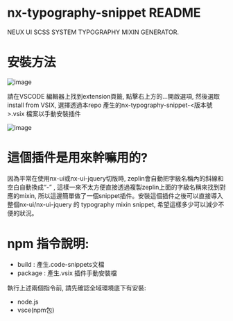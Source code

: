 # nx-typography-snippet README

NEUX UI SCSS SYSTEM TYPOGRAPHY MIXIN GENERATOR.

# 安裝方法

![image](https://i.imgur.com/YqlMRly.png)

請在VSCODE 編輯器上找到extension頁籤, 點擊右上方的...開啟選項, 然後選取 install from VSIX, 選擇透過本repo 產生的nx-typography-snippet-<版本號>.vsix 檔案以手動安裝插件

![image](https://i.imgur.com/SvgX3BZ.png)
# 這個插件是用來幹嘛用的?

因為平常在使用nx-ui或nx-ui-jquery切版時, zeplin會自動把字級名稱內的斜線和空白自動換成“-” , 這樣一來不太方便直接透過複製zeplin上面的字級名稱來找到對應的mixin, 所以這邊簡單做了一個snippet插件。安裝這個插件之後可以直接導入整個nx-ui/nx-ui-jquery 的 typography mixin snippet, 希望這樣多少可以減少不便的狀況。
# npm 指令說明: 

- build : 產生.code-snippets文檔
- package : 產生.vsix 插件手動安裝檔

執行上述兩個指令前, 請先確認全域環境底下有安裝:

- node.js
- vsce(npm包)

